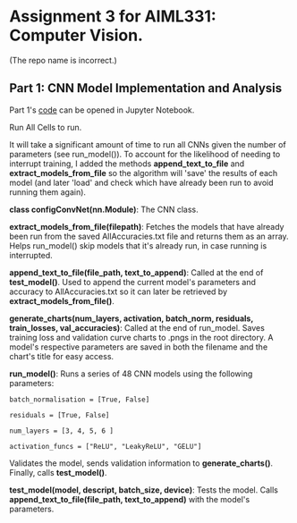 # Assignment 3 for AIML331: Computer Vision.

(The repo name is incorrect.)

## Part 1: CNN Model Implementation and Analysis 

Part 1's [code](https://github.com/alexwelsby/AIML331_assign4/blob/master/Assignment3-Part1.ipynb) can be opened in Jupyter Notebook.

Run All Cells to run.

It will take a significant amount of time to run all CNNs given the number of parameters (see run_model()). To account for the likelihood of needing to interrupt training, I added the methods **append_text_to_file** and **extract_models_from_file** so the algorithm will 'save' the results of each model (and later 'load' and check which have already been run to avoid running them again).

**class configConvNet(nn.Module)**: The CNN class.

**extract_models_from_file(filepath)**: Fetches the models that have already been run from the saved AllAccuracies.txt file and returns them as an array. Helps run_model() skip models that it's already run, in case running is interrupted.

**append_text_to_file(file_path, text_to_append)**: Called at the end of **test_model()**. Used to append the current model's parameters and accuracy to AllAccuracies.txt so it can later be retrieved by **extract_models_from_file()**.

**generate_charts(num_layers, activation, batch_norm, residuals, train_losses, val_accuracies)**: Called at the end of run_model. Saves training loss and validation curve charts to .pngs in the root directory. A model's respective parameters are saved in both the filename and the chart's title for easy access.

**run_model()**: Runs a series of 48 CNN models using the following parameters: 

```
batch_normalisation = [True, False]

residuals = [True, False]

num_layers = [3, 4, 5, 6 ] 

activation_funcs = ["ReLU", "LeakyReLU", "GELU"]
```
Validates the model, sends validation information to **generate_charts()**. Finally, calls **test_model()**.

**test_model(model, descript, batch_size, device)**: Tests the model. Calls **append_text_to_file(file_path, text_to_append)** with the model's parameters.
